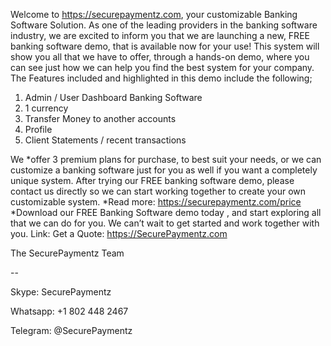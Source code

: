 Welcome to https://securepaymentz.com, your customizable Banking Software Solution. As one of the leading providers in the banking software industry, we are excited to inform you that we are launching a new, FREE banking software demo, that is available now for your use! This system will show you all that we have to offer, through a hands-on demo, where you can see just how we can help you find the best system for your company.
The Features included and highlighted in this demo include the following;
1. Admin / User Dashboard Banking Software
2. 1 currency
3. Transfer Money to another accounts
4. Profile
5. Client Statements / recent transactions

We *offer 3 premium plans for purchase, to best suit your needs, or we can customize a banking software just for you as well if you want a completely unique system. After trying our FREE banking software demo, please contact us directly so we can start working together to create your own customizable system. *Read more: https://securepaymentz.com/price
*Download our FREE Banking Software demo today , and start exploring all that we can do for you. We can’t wait to get started and work together with you.
Link:
Get a Quote: https://SecurePaymentz.com

The SecurePaymentz Team

--


Skype: SecurePaymentz

Whatsapp: +1 802 448 2467

Telegram: @SecurePaymentz
